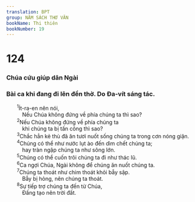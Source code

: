 ```yaml
---
translation: BPT
group: NĂM SÁCH THƠ VĂN
bookName: Thi thiên 
bookNumber: 19
---
```


<div class="title"><h1>124</h1><h3>Chúa cứu giúp dân Ngài</h3><h3>Bài ca khi đang đi lên đền thờ. Do Đa-vít sáng tác.</h3></div>
<span class="verse thi_124_1">  <sup>1</sup>Ít-ra-en nên nói,<br/>   Nếu Chúa không đứng về phía chúng ta thì sao?<br/></span>
<span class="verse thi_124_2">  <sup>2</sup>Nếu Chúa không đứng về phía chúng ta<br/>   khi chúng ta bị tấn công thì sao?<br/></span>
<span class="verse thi_124_3">  <sup>3</sup>Chắc hẳn kẻ thù đã ăn tươi nuốt sống chúng ta trong cơn nóng giận.<br/></span>
<span class="verse thi_124_4">  <sup>4</sup>Chúng có thể như nước lụt ào đến dìm chết chúng ta;<br/>   hay tràn ngập chúng ta như sông lớn.<br/></span>
<span class="verse thi_124_5">  <sup>5</sup>Chúng có thể cuốn trôi chúng ta đi như thác lũ.<br/></span>
<span class="verse thi_124_6">  <sup>6</sup>Ca ngợi Chúa, Ngài không để chúng ăn nuốt chúng ta.<br/></span>
<span class="verse thi_124_7">  <sup>7</sup>Chúng ta thoát như chim thoát khỏi bẫy sập.<br/>   Bẫy bị hỏng, nên chúng ta thoát.<br/></span>
<span class="verse thi_124_8">  <sup>8</sup>Sự tiếp trợ chúng ta đến từ Chúa,<br/>   Đấng tạo nên trời đất.<br/></span>
